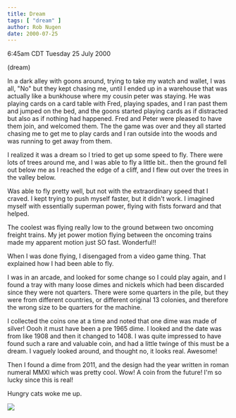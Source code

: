 ```yaml
---
title: Dream
tags: [ "dream" ]
author: Rob Nugen
date: 2000-07-25
---
```


<title></title>
<p class=date>6:45am CDT Tuesday 25 July 2000</p>

<p class=note>(dream)</p>

<p class=dream>In a dark alley with goons around, trying to take my
watch and wallet, I was all, "No" but they kept chasing me, until I
ended up in a warehouse that was actually like a bunkhouse where my
cousin peter was staying.  He was playing cards on a card table with
Fred, playing spades, and I ran past them and jumped on the bed, and
the goons started playing cards as if distracted but also as if
nothing had happened.  Fred and Peter were pleased to have them join,
and welcomed them.  The the game was over and they all started chasing
me to get me to play cards and I ran outside into the woods and was
running to get away from them.

<p class=dream>I realized it was a dream so I tried to get up some
speed to fly.  There were lots of trees around me, and I was able to
fly a little bit.. then the ground fell out below me as I reached the
edge of a cliff, and I flew out over the trees in the valley below.

<p class=dream>Was able to fly pretty well, but not with the
extraordinary speed that I craved.  I kept trying to push myself
faster, but it didn't work.  I imagined myself with essentially
superman power, flying with fists forward and that helped.

<p class=dream>The coolest was flying really low to the ground between
two oncoming freight trains.  My jet power motion flying between the
oncoming trains made my apparent motion just SO fast.  Wonderful!!

<p class=dream>When I was done flying, I disengaged from a video game
thing.  That explained how I had been able to fly.

<p class=dream>I was in an arcade, and looked for some change so I
could play again, and I found a tray with many loose dimes and nickels
which had been discarded since they were not quarters.  There were
some quarters in the pile, but they were from different countries, or
different original 13 colonies, and therefore the wrong size to be
quarters for the machine.

<p class=dream>I collected the coins one at a time and noted that one
dime was made of silver!  Oooh it must have been a pre 1965 dime.  I
looked and the date was from like 1908 and then it changed to 1408.  I
was quite impressed to have found such a rare and valuable coin, and
had a little twinge of this must be a dream. I vaguely looked around,
and thought no, it looks real.  Awesome!

<p class=dream>Then I found a dime from 2011, and the design had the
year written in roman numeral MMXI which was pretty cool.  Wow!  A
coin from the future!  I'm so lucky since this is real!

<p>Hungry cats woke me up.

<p><img src='/images/rob/wL-ROB.gif'>

